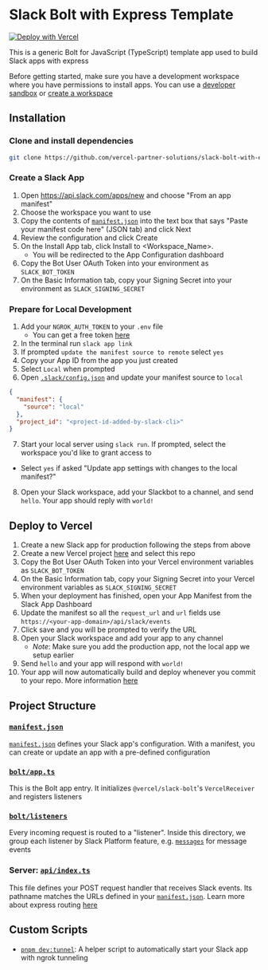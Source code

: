 # Slack Bolt with Express Template

[![Deploy with Vercel](https://vercel.com/button)](https://vercel.com/new/clone?demo-description=This%20is%20a%20generic%20Bolt%20for%20JavaScript%20(TypeScript)%20template%20app%20used%20to%20build%20out%20Slack%20apps%20with%20express&demo-image=%2F%2Fimages.ctfassets.net%2Fe5382hct74si%2F4mFKp6eACjCbvFPkDznhWC%2F2bfc6348e41905140d09678db0d90e26%2FFrame__1_.png&demo-title=Slack%20Bolt%20with%20express&demo-url=https%3A%2F%2Fgithub.com%2Fvercel-partner-solutions%2Fslack-bolt-with-express&env=SLACK_SIGNING_SECRET%2CSLACK_BOT_TOKEN&envDescription=These%20environment%20variables%20are%20required%20to%20deploy%20your%20Slack%20app%20to%20Vercel&envLink=https%3A%2F%2Fapi.slack.com%2Fapps&from=templates&project-name=Slack%20Bolt%20with%20express&project-names=Comma%20separated%20list%20of%20project%20names%2Cto%20match%20the%20root-directories&repository-name=slack-bolt-with-express&repository-url=https%3A%2F%2Fgithub.com%2Fvercel-partner-solutions%2Fslack-bolt-with-express&root-directories=List%20of%20directory%20paths%20for%20the%20directories%20to%20clone%20into%20projects&skippable-integrations=1&teamSlug=vercel-partnerships)

This is a generic Bolt for JavaScript (TypeScript) template app used to build Slack apps with express

Before getting started, make sure you have a development workspace where you have permissions to install apps. You can use a [developer sandbox](https://api.slack.com/developer-program) or [create a workspace](https://slack.com/create)

## Installation

### Clone and install dependencies
```bash
git clone https://github.com/vercel-partner-solutions/slack-bolt-with-express.git && cd slack-bolt-with-express && pnpm install
```

### Create a Slack App

1. Open https://api.slack.com/apps/new and choose "From an app manifest"
2. Choose the workspace you want to use
3. Copy the contents of [`manifest.json`](./manifest.json) into the text box that says "Paste your manifest code here" (JSON tab) and click Next
4. Review the configuration and click Create
5. On the Install App tab, click Install to <Workspace_Name>. 
      - You will be redirected to the App Configuration dashboard
6. Copy the Bot User OAuth Token into your environment as `SLACK_BOT_TOKEN`
7. On the Basic Information tab, copy your Signing Secret into your environment as `SLACK_SIGNING_SECRET`

### Prepare for Local Development

1. Add your `NGROK_AUTH_TOKEN` to your `.env` file
    - You can get a free token [here](https://dashboard.ngrok.com/login?state=X1FFBj9sgtS9-oFK_2-h15Xcg0zHPjp_b9edWYrpGBVvIluUPEAarKRIjpp8ZeCHNTljTyreeslpG6n8anuSCFUkgIxwLypEGOa4Ci_cmnXYLhOfYogHWB6TzWBYUmhFLPW0XeGn789mFV_muomVd7QizkgwuYW8Vz2wW315YIK5UPywQaIGFKV8)
2. In the terminal run `slack app link`
3. If prompted `update the manifest source to remote` select `yes`
4. Copy your App ID from the app you just created
5. Select `Local` when prompted
6. Open [`.slack/config.json`](./.slack/config.json) and update your manifest source to `local`
```json
{
  "manifest": {
    "source": "local"
  },
  "project_id": "<project-id-added-by-slack-cli>"
}
```
7. Start your local server using `slack run`. If prompted, select the workspace you'd like to grant access to 
- Select `yes` if asked "Update app settings with changes to the local manifest?"
8. Open your Slack workspace, add your Slackbot to a channel, and send `hello`. Your app should reply with `world!`

## Deploy to Vercel

1. Create a new Slack app for production following the steps from above
2. Create a new Vercel project [here](https://vercel.com/new) and select this repo
2. Copy the Bot User OAuth Token into your Vercel environment variables as `SLACK_BOT_TOKEN`
3. On the Basic Information tab, copy your Signing Secret into your Vercel environment variables as `SLACK_SIGNING_SECRET`
4. When your deployment has finished, open your App Manifest from the Slack App Dashboard
5. Update the manifest so all the `request_url` and `url` fields use `https://<your-app-domain>/api/slack/events`
6. Click save and you will be prompted to verify the URL
7. Open your Slack workspace and add your app to any channel
    - _Note_: Make sure you add the production app, not the local app we setup earlier
8. Send `hello` and your app will respond with `world!`
9. Your app will now automatically build and deploy whenever you commit to your repo. More information [here](https://vercel.com/docs/git)


## Project Structure

### [`manifest.json`](./manifest.json)

[`manifest.json`](./manifest.json) defines your Slack app's configuration. With a manifest, you can create or update an app with a pre-defined configuration

### [`bolt/app.ts`](./bolt/app.ts)

This is the Bolt app entry. It initializes `@vercel/slack-bolt`'s `VercelReceiver` and registers listeners

### [`bolt/listeners`](./bolt/listeners)

Every incoming request is routed to a "listener". Inside this directory, we group each listener by Slack Platform feature, e.g. [`messages`](./bolt/listeners/messages) for message events

### Server: [`api/index.ts`](./api/index.ts)

This file defines your POST request handler that receives Slack events. Its pathname matches the URLs defined in your [`manifest.json`](./manifest.json). Learn more about express routing [here]([https://express.dev/docs/api/routing](https://expressjs.com/en/starter/basic-routing.html))

## Custom Scripts
- [`pnpm dev:tunnel`](./scripts/dev.tunnel.ts): A helper script to automatically start your Slack app with ngrok tunneling
